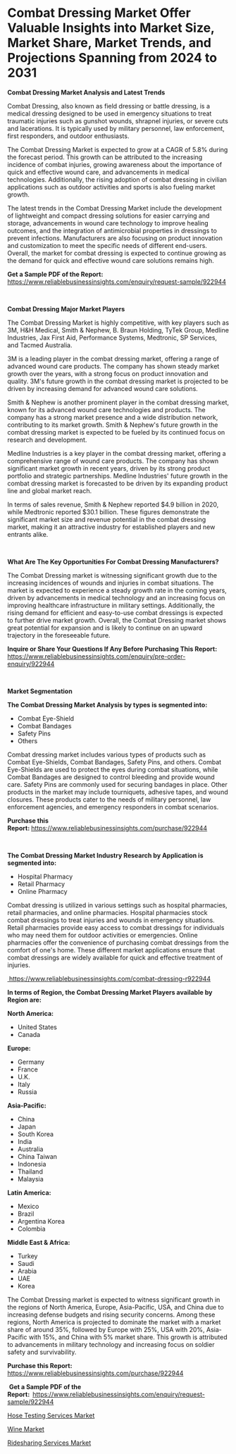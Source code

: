 <p><h1>Combat Dressing Market Offer Valuable Insights into Market Size, Market Share, Market Trends, and Projections Spanning from 2024 to 2031</h1></p><p><strong>Combat Dressing Market Analysis and Latest Trends</strong></p>
<p><p>Combat Dressing, also known as field dressing or battle dressing, is a medical dressing designed to be used in emergency situations to treat traumatic injuries such as gunshot wounds, shrapnel injuries, or severe cuts and lacerations. It is typically used by military personnel, law enforcement, first responders, and outdoor enthusiasts.</p><p>The Combat Dressing Market is expected to grow at a CAGR of 5.8% during the forecast period. This growth can be attributed to the increasing incidence of combat injuries, growing awareness about the importance of quick and effective wound care, and advancements in medical technologies. Additionally, the rising adoption of combat dressing in civilian applications such as outdoor activities and sports is also fueling market growth.</p><p>The latest trends in the Combat Dressing Market include the development of lightweight and compact dressing solutions for easier carrying and storage, advancements in wound care technology to improve healing outcomes, and the integration of antimicrobial properties in dressings to prevent infections. Manufacturers are also focusing on product innovation and customization to meet the specific needs of different end-users. Overall, the market for combat dressing is expected to continue growing as the demand for quick and effective wound care solutions remains high.</p></p>
<p><strong>Get a Sample PDF of the Report:&nbsp;</strong> <a href="https://www.reliablebusinessinsights.com/enquiry/request-sample/922944">https://www.reliablebusinessinsights.com/enquiry/request-sample/922944</a></p>
<p>&nbsp;</p>
<p><strong>Combat Dressing Major Market Players</strong></p>
<p><p>The Combat Dressing Market is highly competitive, with key players such as 3M, H&H Medical, Smith & Nephew, B. Braun Holding, TyTek Group, Medline Industries, Jax First Aid, Performance Systems, Medtronic, SP Services, and Tacmed Australia.</p><p>3M is a leading player in the combat dressing market, offering a range of advanced wound care products. The company has shown steady market growth over the years, with a strong focus on product innovation and quality. 3M's future growth in the combat dressing market is projected to be driven by increasing demand for advanced wound care solutions.</p><p>Smith & Nephew is another prominent player in the combat dressing market, known for its advanced wound care technologies and products. The company has a strong market presence and a wide distribution network, contributing to its market growth. Smith & Nephew's future growth in the combat dressing market is expected to be fueled by its continued focus on research and development.</p><p>Medline Industries is a key player in the combat dressing market, offering a comprehensive range of wound care products. The company has shown significant market growth in recent years, driven by its strong product portfolio and strategic partnerships. Medline Industries' future growth in the combat dressing market is forecasted to be driven by its expanding product line and global market reach.</p><p>In terms of sales revenue, Smith & Nephew reported $4.9 billion in 2020, while Medtronic reported $30.1 billion. These figures demonstrate the significant market size and revenue potential in the combat dressing market, making it an attractive industry for established players and new entrants alike.</p></p>
<p>&nbsp;</p>
<p><strong>What Are The Key Opportunities For Combat Dressing Manufacturers?</strong></p>
<p><p>The Combat Dressing market is witnessing significant growth due to the increasing incidences of wounds and injuries in combat situations. The market is expected to experience a steady growth rate in the coming years, driven by advancements in medical technology and an increasing focus on improving healthcare infrastructure in military settings. Additionally, the rising demand for efficient and easy-to-use combat dressings is expected to further drive market growth. Overall, the Combat Dressing market shows great potential for expansion and is likely to continue on an upward trajectory in the foreseeable future.</p></p>
<p><strong>Inquire or Share Your Questions If Any Before Purchasing This Report:</strong> <a href="https://www.reliablebusinessinsights.com/enquiry/pre-order-enquiry/922944">https://www.reliablebusinessinsights.com/enquiry/pre-order-enquiry/922944</a></p>
<p>&nbsp;</p>
<p><strong>Market Segmentation</strong></p>
<p><strong>The Combat Dressing Market Analysis by types is segmented into:</strong></p>
<p><ul><li>Combat Eye-Shield</li><li>Combat Bandages</li><li>Safety Pins</li><li>Others</li></ul></p>
<p><p>Combat dressing market includes various types of products such as Combat Eye-Shields, Combat Bandages, Safety Pins, and others. Combat Eye-Shields are used to protect the eyes during combat situations, while Combat Bandages are designed to control bleeding and provide wound care. Safety Pins are commonly used for securing bandages in place. Other products in the market may include tourniquets, adhesive tapes, and wound closures. These products cater to the needs of military personnel, law enforcement agencies, and emergency responders in combat scenarios.</p></p>
<p><strong>Purchase this Report:&nbsp;</strong><a href="https://www.reliablebusinessinsights.com/purchase/922944">https://www.reliablebusinessinsights.com/purchase/922944</a></p>
<p>&nbsp;</p>
<p><strong>The Combat Dressing Market Industry Research by Application is segmented into:</strong></p>
<p><ul><li>Hospital Pharmacy</li><li>Retail Pharmacy</li><li>Online Pharmacy</li></ul></p>
<p><p>Combat dressing is utilized in various settings such as hospital pharmacies, retail pharmacies, and online pharmacies. Hospital pharmacies stock combat dressings to treat injuries and wounds in emergency situations. Retail pharmacies provide easy access to combat dressings for individuals who may need them for outdoor activities or emergencies. Online pharmacies offer the convenience of purchasing combat dressings from the comfort of one's home. These different market applications ensure that combat dressings are widely available for quick and effective treatment of injuries.</p></p>
<p><a href="https://www.reliablebusinessinsights.com/combat-dressing-r922944">&nbsp;https://www.reliablebusinessinsights.com/combat-dressing-r922944</a></p>
<p><strong>In terms of Region, the Combat Dressing Market Players available by Region are:</strong></p>
<p>
    <p> <strong> North America: </strong>
        <ul>
            <li>United States</li>
            <li>Canada</li>
        </ul>
        </p> 
    <p> <strong> Europe: </strong>
        <ul>
            <li>Germany</li>
            <li>France</li>
            <li>U.K.</li>
            <li>Italy</li>
            <li>Russia</li>
        </ul>
        </p> 
    <p> <strong> Asia-Pacific: </strong>
        <ul>
            <li>China</li>
            <li>Japan</li>
            <li>South Korea</li>
            <li>India</li>
            <li>Australia</li>
            <li>China Taiwan</li>
            <li>Indonesia</li>
            <li>Thailand</li>
            <li>Malaysia</li>
        </ul>
        </p> 
    <p> <strong> Latin America: </strong>
        <ul>
            <li>Mexico</li>
            <li>Brazil</li>
            <li>Argentina Korea</li>
            <li>Colombia</li>
        </ul>
        </p> 
    <p> <strong> Middle East & Africa: </strong>
        <ul>
            <li>Turkey</li>
            <li>Saudi</li>
            <li>Arabia</li>
            <li>UAE</li>
            <li>Korea</li>
        </ul>
    </p>
    </p>
<p><p>The Combat Dressing market is expected to witness significant growth in the regions of North America, Europe, Asia-Pacific, USA, and China due to increasing defense budgets and rising security concerns. Among these regions, North America is projected to dominate the market with a market share of around 35%, followed by Europe with 25%, USA with 20%, Asia-Pacific with 15%, and China with 5% market share. This growth is attributed to advancements in military technology and increasing focus on soldier safety and survivability.</p></p>
<p><strong>Purchase this Report: </strong><a href="https://www.reliablebusinessinsights.com/purchase/922944">https://www.reliablebusinessinsights.com/purchase/922944</a></p>
<p>&nbsp;<strong>Get a Sample PDF of the Report:&nbsp;&nbsp;</strong><a href="https://www.reliablebusinessinsights.com/enquiry/request-sample/922944">https://www.reliablebusinessinsights.com/enquiry/request-sample/922944</a></p>
<p><strong></strong></p>
<p><p><a href="https://github.com/KeeganBarrows2023/Market-Research-Report-List-2/blob/main/hose-testing-services-market.md">Hose Testing Services Market</a></p><p><a href="https://github.com/marlinacrngin/Market-Research-Report-List-1/blob/main/wine-market.md">Wine Market</a></p><p><a href="https://github.com/Alonsoolds3wq1d81czn8rbol/Market-Research-Report-List-3/blob/main/ridesharing-services-market.md">Ridesharing Services Market</a></p></p>